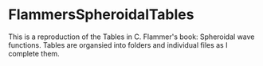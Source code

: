 # FlammersSpheroidalTables

This is a reproduction of the Tables in C. Flammer's book: <it>Spheroidal wave functions</it>. Tables are organsied into folders and individual files as I complete them.
